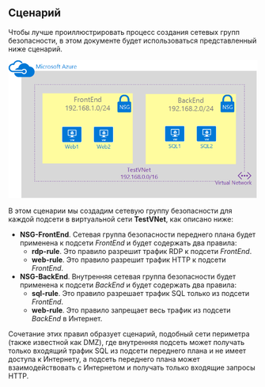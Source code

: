 ## Сценарий
Чтобы лучше проиллюстрировать процесс создания сетевых групп безопасности, в этом документе будет использоваться представленный ниже сценарий.

![Сценарий виртуальной сети](./media/virtual-networks-create-nsg-scenario-include/figure1.png)

В этом сценарии мы создадим сетевую группу безопасности для каждой подсети в виртуальной сети **TestVNet**, как описано ниже:

* **NSG-FrontEnd**. Сетевая группа безопасности переднего плана будет применена к подсети *FrontEnd* и будет содержать два правила:    
  * **rdp-rule**. Это правило разрешит трафик RDP к подсети *FrontEnd*.
  * **web-rule**. Это правило разрешит трафик HTTP к подсети *FrontEnd*.
* **NSG-BackEnd**. Внутренняя сетевая группа безопасности будет применена к подсети *BackEnd* и будет содержать два правила:    
  * **sql-rule**. Это правило разрешает трафик SQL только из подсети *FrontEnd*.
  * **web-rule**. Это правило запрещает весь трафик из подсети *BackEnd* в Интернет.

Сочетание этих правил образует сценарий, подобный сети периметра (также известной как DMZ), где внутренняя подсеть может получать только входящий трафик SQL из подсети переднего плана и не имеет доступа к Интернету, а подсеть переднего плана может взаимодействовать с Интернетом и получать только входящие запросы HTTP.

<!---HONumber=AcomDC_0525_2016-->
